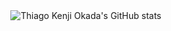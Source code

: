 <div align="center">
  <img alt="Thiago Kenji Okada's GitHub stats" src="https://github-readme-stats.vercel.app/api?username=thiagokokada&show=reviews&show_icons=true&theme=transparent&hide_border=true" />
</div>
